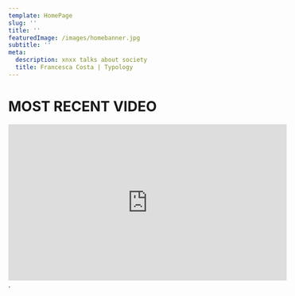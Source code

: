 ```yaml
---
template: HomePage
slug: ''
title: ''
featuredImage: /images/homebanner.jpg
subtitle: ''
meta:
  description: xnxx talks about society
  title: Francesca Costa | Typology
---
```


# MOST RECENT VIDEO

<iframe width="560" height="315"
src="https://www.youtube.com/embed/YHdxjiFiOK0" frameborder="0"
allow="autoplay; encrypted-media" allowfullscreen></iframe>.
